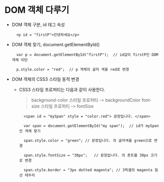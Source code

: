 # DOM 객체 다루기

- DOM 객체 구분, id 태그 속성

        <p id = "firstP">안녕하세요</p>

- DOM 객체 찾기, document.getElementById()

        var p = document.getElementById("firstP");  // id값이 firstP인 DOM 객체 리턴

        p.style.color = "red";  // p 객체의 글자 색을 red로 변경


- DOM 객체의 CSS3 스타일 동적 변경

    - CSS3 스타일 프로퍼티는 다음과 같이 사용한다.

        > background-color 스타일 프로퍼티 -> backgroundColor
        > font-size 스타일 프로퍼티 -> fontSize

            <span id = "mySpan" style = "color.red"> 문장입니다. </span>

            var span = document.getElementById("my span");  // id가 mySpan인 객체 찾기

            span.style.color = "green"; // 문장입니다. 의 글자색을 green으로 변경

            span.style.fontSize = "30px";   // 문장입니다. 의 폰트를 30px 크기로 변경

            span.style.border = "3px dotted magenta"; // 3픽셀의 magenta 점선 테두리